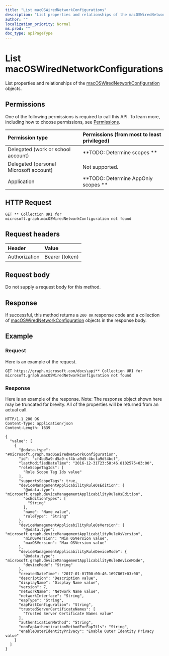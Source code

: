 ```yaml
---
title: "List macOSWiredNetworkConfigurations"
description: "List properties and relationships of the macOSWiredNetworkConfiguration objects."
author: ""
localization_priority: Normal
ms.prod: ""
doc_type: apiPageType
---
```


# List macOSWiredNetworkConfigurations

List properties and relationships of the [macOSWiredNetworkConfiguration](../resources/macoswirednetworkconfiguration.md) objects.

## Permissions
One of the following permissions is required to call this API. To learn more, including how to choose permissions, see [Permissions](/concepts/permissions-reference.md).

|Permission type|Permissions (from most to least privileged)|
|:---|:---|
|Delegated (work or school account)|**TODO: Determine scopes **|
|Delegated (personal Microsoft account)|Not supported.|
|Application|**TODO: Determine AppOnly scopes **|

## HTTP Request
<!-- {
  "blockType": "ignored"
}
-->
``` http
GET ** Collection URI for microsoft.graph.macOSWiredNetworkConfiguration not found
```

## Request headers
|Header|Value|
|:---|:---|
|Authorization|Bearer {token}|

## Request body
Do not supply a request body for this method.

## Response
If successful, this method returns a `200 OK` response code and a collection of [macOSWiredNetworkConfiguration](../resources/macoswirednetworkconfiguration.md) objects in the response body.

## Example

### Request
Here is an example of the request.
<!-- {
  "blockType": "request",
  "name": "get_macoswirednetworkconfiguration"
}
-->
``` http
GET https://graph.microsoft.com/docs\api** Collection URI for microsoft.graph.macOSWiredNetworkConfiguration not found
```

### Response
Here is an example of the response. Note: The response object shown here may be truncated for brevity. All of the properties will be returned from an actual call.
<!-- {
  "blockType": "response",
  "truncated": true,
  "@odata.type": "collection(microsoft.graph.macoswirednetworkconfiguration)"
}
-->
``` http
HTTP/1.1 200 OK
Content-Type: application/json
Content-Length: 1639

{
  "value": [
    {
      "@odata.type": "#microsoft.graph.macOSWiredNetworkConfiguration",
      "id": "cf4bd5a9-d5a9-cf4b-a9d5-4bcfa9d54bcf",
      "lastModifiedDateTime": "2016-12-31T23:58:46.8102575+03:00",
      "roleScopeTagIds": [
        "Role Scope Tag Ids value"
      ],
      "supportsScopeTags": true,
      "deviceManagementApplicabilityRuleOsEdition": {
        "@odata.type": "microsoft.graph.deviceManagementApplicabilityRuleOsEdition",
        "osEditionTypes": [
          "String"
        ],
        "name": "Name value",
        "ruleType": "String"
      },
      "deviceManagementApplicabilityRuleOsVersion": {
        "@odata.type": "microsoft.graph.deviceManagementApplicabilityRuleOsVersion",
        "minOSVersion": "Min OSVersion value",
        "maxOSVersion": "Max OSVersion value"
      },
      "deviceManagementApplicabilityRuleDeviceMode": {
        "@odata.type": "microsoft.graph.deviceManagementApplicabilityRuleDeviceMode",
        "deviceMode": "String"
      },
      "createdDateTime": "2017-01-01T00:00:46.1697867+03:00",
      "description": "Description value",
      "displayName": "Display Name value",
      "version": 7,
      "networkName": "Network Name value",
      "networkInterface": "String",
      "eapType": "String",
      "eapFastConfiguration": "String",
      "trustedServerCertificateNames": [
        "Trusted Server Certificate Names value"
      ],
      "authenticationMethod": "String",
      "nonEapAuthenticationMethodForEapTtls": "String",
      "enableOuterIdentityPrivacy": "Enable Outer Identity Privacy value"
    }
  ]
}
```

